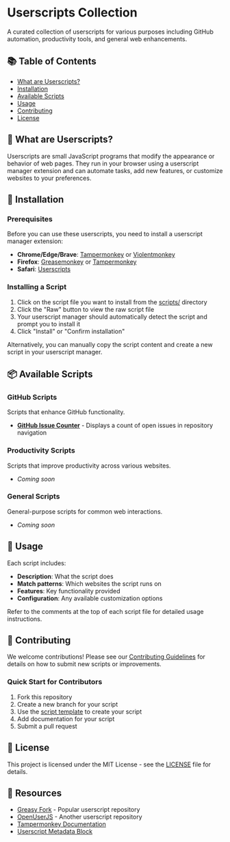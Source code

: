 # Userscripts Collection

A curated collection of userscripts for various purposes including GitHub automation, productivity tools, and general web enhancements.

## 📚 Table of Contents

- [What are Userscripts?](#what-are-userscripts)
- [Installation](#installation)
- [Available Scripts](#available-scripts)
- [Usage](#usage)
- [Contributing](#contributing)
- [License](#license)

## 🤔 What are Userscripts?

Userscripts are small JavaScript programs that modify the appearance or behavior of web pages. They run in your browser using a userscript manager extension and can automate tasks, add new features, or customize websites to your preferences.

## 🚀 Installation

### Prerequisites

Before you can use these userscripts, you need to install a userscript manager extension:

- **Chrome/Edge/Brave**: [Tampermonkey](https://www.tampermonkey.net/) or [Violentmonkey](https://violentmonkey.github.io/)
- **Firefox**: [Greasemonkey](https://www.greasespot.net/) or [Tampermonkey](https://www.tampermonkey.net/)
- **Safari**: [Userscripts](https://github.com/quoid/userscripts)

### Installing a Script

1. Click on the script file you want to install from the [scripts/](#available-scripts) directory
2. Click the "Raw" button to view the raw script file
3. Your userscript manager should automatically detect the script and prompt you to install it
4. Click "Install" or "Confirm installation"

Alternatively, you can manually copy the script content and create a new script in your userscript manager.

## 📦 Available Scripts

### GitHub Scripts
Scripts that enhance GitHub functionality.

- **[GitHub Issue Counter](scripts/github/github-issue-counter.user.js)** - Displays a count of open issues in repository navigation

### Productivity Scripts
Scripts that improve productivity across various websites.

- *Coming soon*

### General Scripts
General-purpose scripts for common web interactions.

- *Coming soon*

## 📖 Usage

Each script includes:
- **Description**: What the script does
- **Match patterns**: Which websites the script runs on
- **Features**: Key functionality provided
- **Configuration**: Any available customization options

Refer to the comments at the top of each script file for detailed usage instructions.

## 🤝 Contributing

We welcome contributions! Please see our [Contributing Guidelines](CONTRIBUTING.md) for details on how to submit new scripts or improvements.

### Quick Start for Contributors

1. Fork this repository
2. Create a new branch for your script
3. Use the [script template](templates/userscript-template.user.js) to create your script
4. Add documentation for your script
5. Submit a pull request

## 📄 License

This project is licensed under the MIT License - see the [LICENSE](LICENSE) file for details.

## 🔗 Resources

- [Greasy Fork](https://greasyfork.org/) - Popular userscript repository
- [OpenUserJS](https://openuserjs.org/) - Another userscript repository
- [Tampermonkey Documentation](https://www.tampermonkey.net/documentation.php)
- [Userscript Metadata Block](https://wiki.greasespot.net/Metadata_Block)
